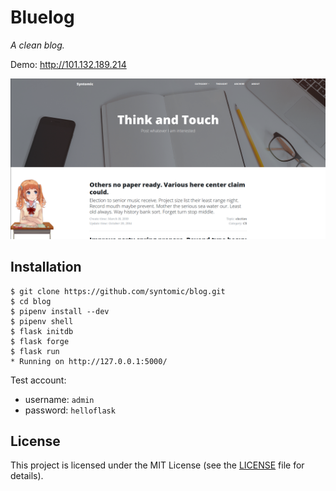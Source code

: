 # Bluelog

*A clean blog.*

Demo: http://101.132.189.214

![Screenshot](blog.png)

## Installation

```
$ git clone https://github.com/syntomic/blog.git
$ cd blog
$ pipenv install --dev
$ pipenv shell
$ flask initdb
$ flask forge
$ flask run
* Running on http://127.0.0.1:5000/
```

Test account:

* username: `admin`
* password: `helloflask`

## License

This project is licensed under the MIT License (see the
[LICENSE](LICENSE) file for details).
